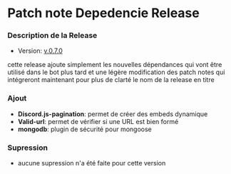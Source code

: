 # Patch note Depedencie Release

### Description de la Release

- Version: [v.0.7.0](https://github.com/Merytek/Asteria_bot/releases/tag/v.0.7.0)

cette release ajoute simplement les nouvelles dépendances qui vont être utilisé dans le bot plus tard et une légère modification des patch notes qui intégreront maintenant pour plus de clarté le nom de la release en titre 

### Ajout

- **Discord.js-pagination**: permet de créer des embeds dynamique 
- **Valid-url**: permet de vérifier si une URL est bien formé
- **mongodb**: plugin de sécurité pour mongoose

### Supression

- aucune supression n'a été faite pour cette version